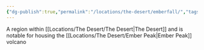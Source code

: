 ```yaml
---
{"dg-publish":true,"permalink":"/locations/the-desert/emberfall/","tags":["Undiscovered"],"updated":"2025-03-01T21:15:55.339+00:00"}
---
```


A region within [[Locations/The Desert/The Desert\|The Desert]] and is notable for housing the [[Locations/The Desert/Ember Peak\|Ember Peak]] volcano